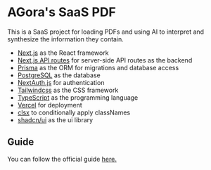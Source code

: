 # AGora's SaaS PDF

This is a SaaS project for loading PDFs and using AI to interpret and synthesize the information they contain.

- [Next.js](https://nextjs.org/) as the React framework
- [Next.js API routes](https://nextjs.org/docs/api-routes/introduction) for server-side API routes as the backend
- [Prisma](https://www.prisma.io/) as the ORM for migrations and database access
- [PostgreSQL](https://www.postgresql.org/) as the database
- [NextAuth.js](https://next-auth.js.org/) for authentication
- [Tailwindcss](https://tailwindcss.com/) as the CSS framework
- [TypeScript](https://www.typescriptlang.org/) as the programming language
- [Vercel](https://vercel.com/) for deployment
- [clsx](https://github.com/lukeed/clsx#readme) to conditionally apply classNames
- [shadcn/ui](https://ui.shadcn.com/) as the ui library

## Guide

You can follow the official guide [here.](https://www.youtube.com/watch?v=ucX2zXAZ1I0&ab_channel=Joshtriedcoding)